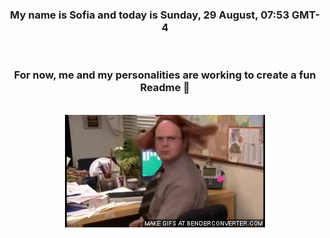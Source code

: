 


<div align="center">
<h3 >My name is Sofia and today is Sunday, 29 August, 07:53 GMT-4</h3><br>
<h3 >For now, me and my personalities are working to create a fun Readme 👋
</h3><br>
<img src='img/dwight.gif' alt='working...'/>
</div>
